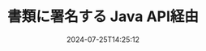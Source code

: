 ---
############################# Static ############################
layout: "landing"
date: 2024-07-25T14:25:12
draft: false

lang: ja
product: "Signature"
product_tag: "signature"
platform: "Java"
platform_tag: "java"

############################# Drop-down ############################
supported_platforms:
  items:
    # supported_platforms loop
    - title: ".NET"
      tag: "net"
    # supported_platforms loop
    - title: "Java"
      tag: "java"
    # supported_platforms loop
    - title: "Node.js"
      tag: "nodejs-java"

############################# Head ############################
head_title: "Java デジタル署名ライブラリ - GroupDocs.Signature"
head_description: "GroupDocs.Signature を使用した電子署名によって Java アプリを強化します。ビジネス文書に素早く簡単に署名できます。"

############################# Header ############################
title: "書類に署名する Java API経由"
description: "プログラマーとエンド ユーザー向けの柔軟な API とアプリ ベースのソリューションを使用して、任意のプラットフォームでデジタル ドキュメントと画像に署名します。"
words:
  for: "のために"

actions:
  main: "Maven の無料ダウンロード"
  main_link: "https://releases.groupdocs.com/java/repo/com/groupdocs/groupdocs-signature/"
  alt: "ライセンス"
  alt_link: "https://purchase.groupdocs.com/pricing/signature/java/"
  title: "始める準備はできていますか?"
  description: "GroupDocs.Signature 機能を無料で試すか、ライセンスをリクエストしてください"

release:
  title: "バージョン {0} がリリースされました"
  notes: "新機能を見る"
  downloads: "ダウンロード"

code:
  title: "Java で PDF ファイルに署名する"
  more: "他の例"
  more_link: "https://github.com/groupdocs-signature/GroupDocs.Signature-for-Java/"
  install: |
    <dependency>
      <groupId>com.groupdocs</groupId>
      <artifactId>groupdocs-signature</artifactId>
      <version>{0}</version>
    </dependency>
  content: |
    ```java {style=abap}  
    // PDFドキュメントを選択
    Signature signature = new Signature("sample.pdf");
    
    // テキストを提供する
    TextSignOptions options = 
        new TextSignOptions("John Smith");
    options.setForeColor(Color.RED);

    // 文書に署名してファイルに保存
    signature.sign("signed.pdf", options);
    
    ```

############################# Overview ############################
overview:
  enable: true
  title: "GroupDocs.Signature の概要"
  description: "Java アプリケーションでドキュメント署名および関連操作を実行するための API"
  features:
    # feature loop
    - title: "Java のデジタル署名を使用してビジネス文書を改善"
      content: "迅速でカスタマイズ可能な署名: GroupDocs.Signature for Java は、PDF、画像、Office ドキュメント用の幅広いデジタル署名オプションを提供します。テキスト、バーコード、QR コード、デジタル証明書、写真、または非表示のメタデータを使用できます。文書処理は高速かつ効率的です。"

    # feature loop
    - title: "署名された文書の操作"
      content: "高度なドキュメント処理には、GroupDocs.Signature for Java を使用した署名付きドキュメントに対する強力な操作が含まれます。さまざまな便利な基準を使用して、ビジネス文書に追加された署名を検索し、検証できます。さらに、ドキュメントに関する詳細情報にアクセスしたり、ドキュメントのページのプレビュー イメージを取得したりできます。"

    # feature loop
    - title: "さまざまな出力の選択肢"
      content: "堅牢な署名オプションを使用すると、GroupDocs.Signature for Java で署名されたドキュメントの出力をカスタマイズできます。任意の文書ページに任意の署名を正確に配置し、さまざまな方法でその外観を構成できます。 Java API は、署名されたビジネス文書を多数のサポートされている形式で保存することをサポートし、パスワードで文書を保護するオプションを提供します。"

############################# Platforms ############################
platforms:
  enable: true
  title: "プラットフォームの独立性"
  description: "GroupDocs.Signature for Java は、次のオペレーティング システム、フレームワーク、パッケージ マネージャーをサポートしています。"
  items:
    # platform loop
    - title: "Amazon"
      image: "amazon"
    # platform loop
    - title: "Docker"
      image: "docker"
    # platform loop
    - title: "Azure"
      image: "azure"
    # platform loop
    - title: "Eclipse"
      image: "eclipse"
    # platform loop
    - title: "IntelliJ"
      image: "intellij"
    # platform loop
    - title: "Windows"
      image: "windows"
    # platform loop
    - title: "Linux"
      image: "linux"
    # platform loop
    - title: "Maven"
      image: "maven"

############################# File formats ############################
formats:
  enable: true
  title: "サポートされているファイル形式"
  description: |
    GroupDocs.Signature for Java は、次の [ファイル形式](https://docs.groupdocs.com/signature/java/supported-document-formats/) での操作をサポートします。
  groups:
    # group loop
    - color: "green"
      content: |
        ### Microsoft Office形式
        * **Word:**  DOCX, DOC, DOCM, DOT, DOTX, DOTM, RTF
        * **Excel:** XLSX, XLS, XLSM, XLSB, XLTM, XLT, XLTM, XLTX, XLAM, SXC, SpreadsheetML
        * **PowerPoint:** PPT, PPTX, PPS, PPSX, PPSM, POT, POTM, POTX, PPTM
    # group loop
    - color: "blue"
      content: |
        ### 画像とその他の形式
        * **ポータブル:** PDF
        * **画像:** JPG, BMP, PNG, TIFF, GIF, DICOM, WEBP
        * **その他のオフィス形式:** ODT, OTT, OTS, ODS, ODP, OTP, ODG
      # group loop
    - color: "red"
      content: |
        ### その他のフォーマット
        * **ウェブ:** HTML, MHTML
        * **アーカイブ:** ZIP, TAR, 7Z
        * **証明書:** PFX

############################# Features ############################
features:
  enable: true
  title: "GroupDocs.Signature 機能"
  description: "デジタル署名による PDF、Office ドキュメント、および画像への署名"

  items:
    # feature loop
    - icon: "sign"
      title: "署名の追加"
      content: "デジタル署名を任意のページの任意の位置に正確に配置することで、サポートされているさまざまな署名タイプを使用してドキュメントに署名します。"

    # feature loop
    - icon: "custom"
      title: "結果のカスタマイズ"
      content: "色、フォント、境界線、回転、その他の機能を調整して署名の外観をカスタマイズし、目的の結果を実現します。"

    # feature loop
    - icon: "password"
      title: "パスワードによる文書の保護"
      content: "サポートされている多くの文書タイプでは、署名された文書をパスワードで保護できます。"

    # feature loop
    - icon: "protect"
      title: "不正な変更の防止"
      content: "デジタル証明書で署名された重要なビジネス文書を不正な変更から保護します。"

    # feature loop
    - icon: "convert"
      title: "希望の形式で結果を取得する"
      content: "サポートされている形式で署名された結果ファイルを簡単に取得できます。 MS Word ドキュメントを PDF に簡単に変換することもできます。"

    # feature loop
    - icon: "preview"
      title: "ドキュメントのプレビュー"
      content: "将来の処理に備えて、ドキュメントの任意のページを画像として保存します。"

    # feature loop
    - icon: "search"
      title: "署名を探しています"
      content: "特定のドキュメントに以前に追加された署名に関する情報を取得することができます。"

    # feature loop
    - icon: "validate"
      title: "文書の検証"
      content: "署名された文書の署名が正確であることを検証します。"

    # feature loop
    - icon: "update"
      title: "署名の管理"
      content: "文書ページに署名を配置すると、必要に応じて署名を削除、移動、または更新できます。"

############################# Code samples ############################
code_samples:
  enable: true
  title: "コードサンプル"
  description: "Java 操作の典型的な GroupDocs.Signature の使用例"
  items:
    # code sample loop
    - title: "PDF ドキュメントを QR コードで強化"
      content: |
        PDF ドキュメントの特定のページに [QR コード](https://docs.groupdocs.com/signature/java/esign-document-with-qr-code-signature/) を追加してビジネス プロセスを強化することは有益です。 GroupDocs.Signature for Java を使用して QR コードを追加する方法の例があります。
        {{< landing/code title="PDF ドキュメントを QR コードで強化">}}
        ```java {style=abap}
        // 署名する文書をロードします
        Signature signature = new Signature("file_to_sign.pdf");
        
        // 事前定義されたテキストを使用して QR コード オプションを作成する
        QrCodeSignOptions options = new QrCodeSignOptions("The document is approved by John Smith");
        
        // QRコードのエンコードタイプとページ上の位置を設定する
        options.setEncodeType(QrCodeTypes.QR);
        options.setLeft(100);
        options.setTop(100);

        // 文書に署名し、結果ファイルとして保存します
        signature.sign("file_with_QR.pdf", options);
        ```
        {{< /landing/code >}}
    # code sample loop
    - title: "デジタル署名を使用して DOCX を保護する"
      content: |
        デジタル証明書として保存された個人または企業の署名を使用して、[ドキュメントを保護](https://docs.groupdocs.com/signature/java/esign-document-with-digital-signature/) できます。 証明書で保護された文書は、署名を無効にしない限り変更できません。
        {{< landing/code title="デジタル署名を使用して DOCX を保護する">}}
        ```java {style=abap}   
        // デジタル署名する文書をロードします
        Signature signature = new Signature("file_to_sign.docx");
        
        // デジタル署名オプションを指定し、証明書ファイルへのパスを指定します。
        DigitalSignOptions options = new DigitalSignOptions("certificate.pfx");

        // 証明書のパスワードを設定する
        options.setPassword("1234567890");

        // 文書に署名し、目的のパスに保存します
        signature.sign("digitally_signed.docx", options);
        ```
        {{< /landing/code >}}

---